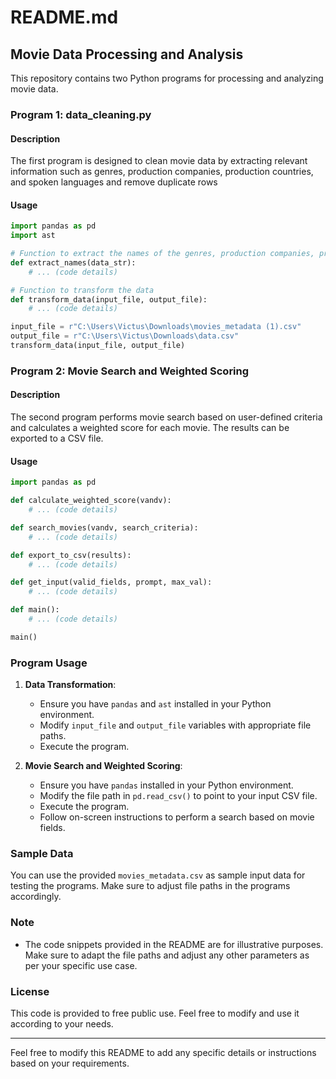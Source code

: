 # README.md

## Movie Data Processing and Analysis

This repository contains two Python programs for processing and analyzing movie data. 

### Program 1: data_cleaning.py

#### Description
The first program is designed to clean movie data by extracting relevant information such as genres, production companies, production countries, and spoken languages and remove duplicate rows

#### Usage
```python
import pandas as pd
import ast

# Function to extract the names of the genres, production companies, production countries, and spoken languages
def extract_names(data_str):
    # ... (code details)

# Function to transform the data
def transform_data(input_file, output_file):
    # ... (code details)

input_file = r"C:\Users\Victus\Downloads\movies_metadata (1).csv"
output_file = r"C:\Users\Victus\Downloads\data.csv"
transform_data(input_file, output_file)
```

### Program 2: Movie Search and Weighted Scoring

#### Description
The second program performs movie search based on user-defined criteria and calculates a weighted score for each movie. The results can be exported to a CSV file.

#### Usage
```python
import pandas as pd

def calculate_weighted_score(vandv):
    # ... (code details)

def search_movies(vandv, search_criteria):
    # ... (code details)

def export_to_csv(results):
    # ... (code details)

def get_input(valid_fields, prompt, max_val):
    # ... (code details)

def main():
    # ... (code details)

main()
```

### Program Usage

1. **Data Transformation**:
   - Ensure you have `pandas` and `ast` installed in your Python environment.
   - Modify `input_file` and `output_file` variables with appropriate file paths.
   - Execute the program.

2. **Movie Search and Weighted Scoring**:
   - Ensure you have `pandas` installed in your Python environment.
   - Modify the file path in `pd.read_csv()` to point to your input CSV file.
   - Execute the program.
   - Follow on-screen instructions to perform a search based on movie fields.

### Sample Data

You can use the provided `movies_metadata.csv` as sample input data for testing the programs. Make sure to adjust file paths in the programs accordingly.

### Note

- The code snippets provided in the README are for illustrative purposes. Make sure to adapt the file paths and adjust any other parameters as per your specific use case.

### License

This code is provided to free public use. Feel free to modify and use it according to your needs.

---

Feel free to modify this README to add any specific details or instructions based on your requirements.
